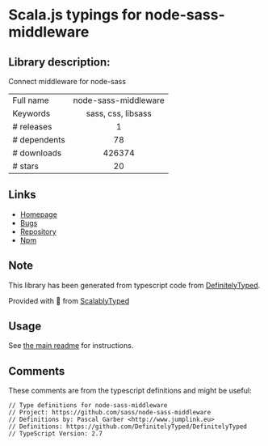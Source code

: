 
# Scala.js typings for node-sass-middleware


## Library description:
Connect middleware for node-sass

|                    |                 |
| ------------------ | :-------------: |
| Full name          | node-sass-middleware |
| Keywords           | sass, css, libsass |
| # releases         | 1 |
| # dependents       | 78 |
| # downloads        | 426374 |
| # stars            | 20 |

## Links
- [Homepage](https://github.com/sass/node-sass-middleware)
- [Bugs](https://github.com/sass/node-sass-middleware/issues)
- [Repository](https://github.com/sass/node-sass-middleware)
- [Npm](https://www.npmjs.com/package/node-sass-middleware)
    


## Note
This library has been generated from typescript code from [DefinitelyTyped](https://definitelytyped.org).

Provided with :purple_heart: from [ScalablyTyped](https://github.com/oyvindberg/ScalablyTyped)

## Usage
See [the main readme](../../readme.md) for instructions.

## Comments

These comments are from the typescript definitions and might be useful:
```
// Type definitions for node-sass-middleware
// Project: https://github.com/sass/node-sass-middleware
// Definitions by: Pascal Garber <http://www.jumplink.eu>
// Definitions: https://github.com/DefinitelyTyped/DefinitelyTyped
// TypeScript Version: 2.7

```

